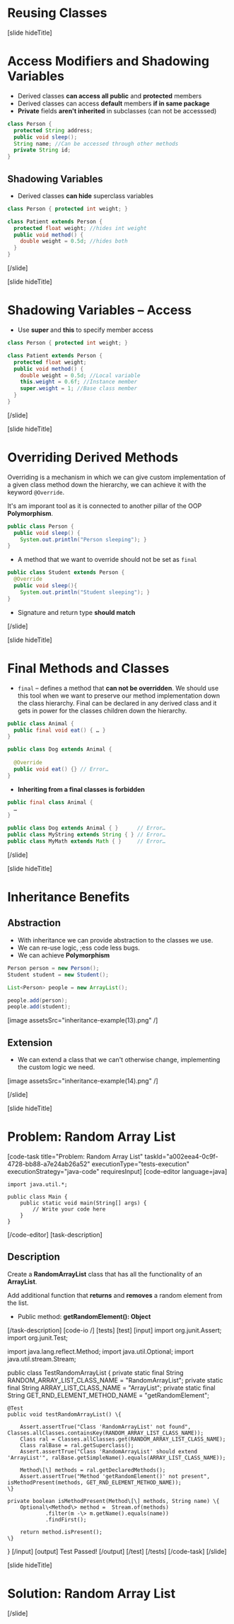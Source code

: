 # Reusing Classes

[slide hideTitle]
# Access Modifiers and Shadowing Variables

- Derived classes **can access all public** and **protected** members
- Derived classes can access **default** members **if in same package**
- **Private** fields **aren't inherited** in subclasses (can not be accesssed)

```java
class Person {
  protected String address;
  public void sleep();
  String name; //Can be accessed through other methods
  private String id;
}
```

## Shadowing Variables

- Derived classes **can hide** superclass variables

```java
class Person { protected int weight; }

class Patient extends Person {
  protected float weight; //hides int weight
  public void method() {
    double weight = 0.5d; //hides both
  }
}
```

[/slide]

[slide hideTitle]

# Shadowing Variables – Access

- Use **super** and **this** to specify member access

```java
class Person { protected int weight; }

class Patient extends Person {
  protected float weight;
  public void method() {
    double weight = 0.5d; //Local variable
    this.weight = 0.6f; //Instance member
    super.weight = 1; //Base class member
  }
}

```
[/slide]

[slide hideTitle]
# Overriding Derived Methods

Overriding is a mechanism in which we can give custom implementation of a given class method down the hierarchy, we can achieve it with the keyword `@Override`.

It's am imporant tool as it is connected to another pillar of the OOP **Polymorphism**.


```java
public class Person {  
  public void sleep() { 
	System.out.println("Person sleeping"); } 
}
```
- A method that we want to override should not be set as `final`

```java
public class Student extends Person {
  @Override 
  public void sleep(){
	System.out.println("Student sleeping"); }
}
```
- Signature and return type **should match**

[/slide]

[slide hideTitle]

# Final Methods and Classes

- `final` – defines a method that **can not be overridden**.
  We should use this tool when we want to preserve our method implementation down the class hierarchy.
  Final can be declared in any derived class and it gets in power for the classes children down the hierarchy.

```java
public class Animal {
  public final void eat() { … }
}

public class Dog extends Animal { 
  
  @Override
  public void eat() {} // Error…
}
```

- **Inheriting from a final classes is forbidden**

```java
public final class Animal {
  …
}

public class Dog extends Animal { }      // Error…
public class MyString extends String { } // Error…
public class MyMath extends Math { }     // Error…
```

[/slide]

[slide hideTitle]

# Inheritance Benefits 

## Abstraction

- With inheritance we can provide abstraction to the classes we use.
- We can re-use logic, ;ess code less bugs.
- We can achieve **Polymorphism**

```java
Person person = new Person();
Student student = new Student();

List<Person> people = new ArrayList();

people.add(person);
people.add(student);
```

[image assetsSrc="inheritance-example(13).png" /]

## Extension

- We can extend a class that we can't otherwise change, implementing the custom logic we need.

[image assetsSrc="inheritance-example(14).png" /]

[/slide]

[slide hideTitle]
# Problem: Random Array List
[code-task title="Problem: Random Array List" taskId="a002eea4-0c9f-4728-bb88-a7e24ab26a52" executionType="tests-execution" executionStrategy="java-code" requiresInput]
[code-editor language=java]
```
import java.util.*;

public class Main {
    public static void main(String[] args) {
        // Write your code here
    }
}
```
[/code-editor]
[task-description]
## Description

Create a **RandomArrayList** class that has all the functionality of an **ArrayList**.

Add additional function that **returns** and **removes** a random element from the list.

- Public method: **getRandomElement(): Object**


[/task-description]
[code-io /]
[tests]
[test]
[input]
import org.junit.Assert;
import org.junit.Test;

import java.lang.reflect.Method;
import java.util.Optional;
import java.util.stream.Stream;

public class TestRandomArrayList \{
    private static final String RANDOM_ARRAY_LIST_CLASS_NAME = "RandomArrayList";
    private static final String ARRAY_LIST_CLASS_NAME = "ArrayList";
    private static final String GET_RND_ELEMENT_METHOD_NAME = "getRandomElement";

    @Test
    public void testRandomArrayList() \{

        Assert.assertTrue("Class 'RandomArrayList' not found", Classes.allClasses.containsKey(RANDOM_ARRAY_LIST_CLASS_NAME));
        Class ral = Classes.allClasses.get(RANDOM_ARRAY_LIST_CLASS_NAME);
        Class ralBase = ral.getSuperclass();
        Assert.assertTrue("Class 'RandomArrayList' should extend 'ArrayList'", ralBase.getSimpleName().equals(ARRAY_LIST_CLASS_NAME));

        Method\[\] methods = ral.getDeclaredMethods();
        Assert.assertTrue("Method 'getRandomElement()' not present", isMethodPresent(methods, GET_RND_ELEMENT_METHOD_NAME));
    \}

    private boolean isMethodPresent(Method\[\] methods, String name) \{
        Optional\<Method\> method =  Stream.of(methods)
                .filter(m -\> m.getName().equals(name))
                .findFirst();

        return method.isPresent();
    \}
\}
[/input]
[output]
Test Passed!
[/output]
[/test]
[/tests]
[/code-task]
[/slide]

[slide hideTitle]
# Solution: Random Array List

[/slide]
